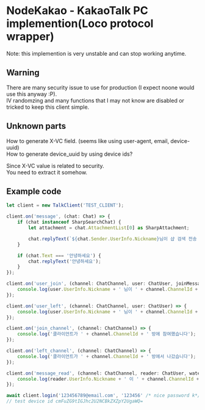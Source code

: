 # NodeKakao - KakaoTalk PC implemention(Loco protocol wrapper)

Note: this implemention is very unstable and can stop working anytime.

## Warning

There are many security issue to use for production (I expect noone would use this anyway :P).  
IV randomzing and many functions that I may not know are disabled or tricked to keep this client simple.

## Unknown parts

How to generate X-VC field. (seems like using user-agent, email, device-uuid)  
How to generate device_uuid by using device ids?  
  
Since X-VC value is related to security.  
You need to extract it somehow.

## Example code

```javascript
let client = new TalkClient('TEST_CLIENT');

client.on('message', (chat: Chat) => {
    if (chat instanceof SharpSearchChat) {
        let attachment = chat.AttachmentList[0] as SharpAttachment;

        chat.replyText(`${chat.Sender.UserInfo.Nickname}님이 샵 검색 전송 ${attachment.Question}. 리다이렉트 경로: ${attachment.RedirectURL}`);
    }

    if (chat.Text === '안녕하세요') {
        chat.replyText('안녕하세요');
    }
});

client.on('user_join', (channel: ChatChannel, user: ChatUser, joinMessage: string) => {
    console.log(user.UserInfo.Nickname + ' 님이 ' + channel.ChannelId + ' 방에 참여했습니다. 참가메세지: ' + joinMessage);
});

client.on('user_left', (channel: ChatChannel, user: ChatUser) => {
    console.log(user.UserInfo.Nickname + ' 님이 ' + channel.ChannelId + ' 방에서 나갔습니다.');
});

client.on('join_channel', (channel: ChatChannel) => {
    console.log('클라이언트가 ' + channel.ChannelId + ' 방에 참여했습니다');
});

client.on('left_channel', (channel: ChatChannel) => {
    console.log('클라이언트가 ' + channel.ChannelId + ' 방에서 나갔습니다');
});

client.on('message_read', (channel: ChatChannel, reader: ChatUser, watermark: Long) => {
    console.log(reader.UserInfo.Nickname + ' 이 ' + channel.ChannelId + ' 방의 글을 읽었습니다. 워터마크: ' + watermark);
});

await client.login('123456789@email.com', '123456' /* nice password k*/, 'random base64 device id', 'xvc value');
// test device id cmFuZG9tIGJhc2U2NCBkZXZpY2UgaWQ=
```
